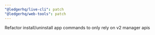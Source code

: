 ```yaml
---
"@ledgerhq/live-cli": patch
"@ledgerhq/web-tools": patch
---
```


Refactor install/uninstall app commands to only rely on v2 manager apis
